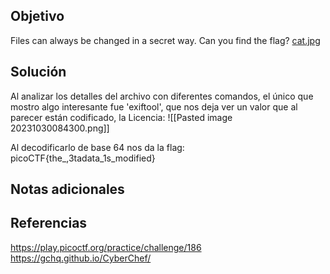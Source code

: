 ## Objetivo
Files can always be changed in a secret way. Can you find the flag? [cat.jpg](https://mercury.picoctf.net/static/a614a27d4cb251d04c7d2f3f3f76a965/cat.jpg)
## Solución 

Al analizar los detalles del archivo con diferentes comandos, el único que mostro algo interesante fue 'exiftool', que nos deja ver un valor que al parecer están codificado, la Licencia:
![[Pasted image 20231030084300.png]]

Al decodificarlo de base 64 nos da la flag:
picoCTF{the_,3tadata_1s_modified}

## Notas adicionales

## Referencias
https://play.picoctf.org/practice/challenge/186
https://gchq.github.io/CyberChef/